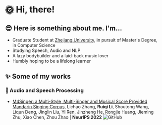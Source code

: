 # 🌞 Hi, there!

## 😎 Here is something about me. I'm...

* Graduate Student at [Zhejiang University](https://www.zju.edu.cn/english/), in pursuit of Master's Degree, in Computer Science
* Studying Speech, Audio and NLP
* A lazy bodybuilder and a laid-back music lover
* Humbly hoping to be a lifelong learner

## ✨ Some of my works

### 🎤 Audio and Speech Processing

* [M4Singer: a Multi-Style, Multi-Singer and Musical Score Provided Mandarin Singing Corpus](https://openreview.net/forum?id=qiDmAaG6mP), Lichao Zhang, **Ruiqi Li**, Shoutong Wang, Liqun Deng, Jinglin Liu, Yi Ren, Jinzheng He, Rongjie Huang, Jieming Zhu, Xiao Chen, Zhou Zhao | **NeurIPS 2022**  ![GitHub](https://img.shields.io/github/stars/M4Singer/M4Singer?label=Code%20Stars&style=plastic)
